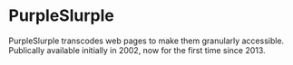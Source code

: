 # PurpleSlurple
PurpleSlurple transcodes web pages to make them granularly accessible.
Publically available initially in 2002, now for the first time since 2013.
